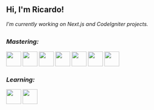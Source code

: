 ## Hi, I'm Ricardo!
<!--
**rmelo55/rmelo55** is a ✨ _special_ ✨ repository because its `README.md` (this file) appears on your GitHub profile.
-->
_I’m currently working on Next.js and CodeIgniter projects._
<!--
- 🤔 I’m looking for help with ...
- 👯 I’m looking to collaborate on ...
- 💬 Ask me about ...
- 📫 How to reach me: ...
- 😄 Pronouns: ...
- ⚡ Fun fact: ...
-->
##

### _Mastering:_
<div style="display: inline_block">
<!--   "Improving:" (if you're refining skills you already know)
  "Enhancing:" (if you're deepening your knowledge)
  "Mastering:" (if you're working towards expertise) -->
  <img src="https://cdn.jsdelivr.net/gh/devicons/devicon@latest/icons/html5/html5-original.svg" height="40px" />
  <img src="https://cdn.jsdelivr.net/gh/devicons/devicon@latest/icons/css3/css3-original.svg" height="40px" />
  <img src="https://cdn.jsdelivr.net/gh/devicons/devicon@latest/icons/javascript/javascript-original.svg" height="40px" />
  <img src="https://cdn.jsdelivr.net/gh/devicons/devicon@latest/icons/react/react-original.svg" height="40px" />
  <img src="https://cdn.jsdelivr.net/gh/devicons/devicon@latest/icons/nextjs/nextjs-original.svg" height="40" />
  <img src="https://cdn.jsdelivr.net/gh/devicons/devicon@latest/icons/php/php-original.svg" height="40px" />
  <img src="https://cdn.jsdelivr.net/gh/devicons/devicon@latest/icons/codeigniter/codeigniter-plain-wordmark.svg" height="40px" />
</div>

### _Learning:_
<div style="display: inline_block">
  <img src="https://cdn.jsdelivr.net/gh/devicons/devicon@latest/icons/gatsby/gatsby-original.svg" height="40px" />
  <img src="https://cdn.jsdelivr.net/gh/devicons/devicon@latest/icons/graphql/graphql-plain.svg" height="40px" />
</div>

